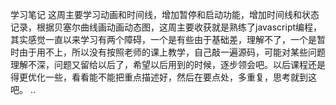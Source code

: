 ﻿学习笔记
这周主要学习动画和时间线，增加暂停和启动功能，增加时间线和状态记录，根据贝塞尔曲线画动画动态图，这周主要收获就是熟练了javascript编程，其实感觉一直以来学习有两个障碍，一个是有些由于基础差，理解不了，一个是暂时由于用不上，所以没有按照老师的课上教学，自己敲一遍源码，可能对某些问题理解不深，问题又留给以后了，希望以后用到的时候，逐步领会吧。以后课程还是得更优化一些，看看能不能把重点描述好，然后在要点处，多重复，思考就到这吧。
..